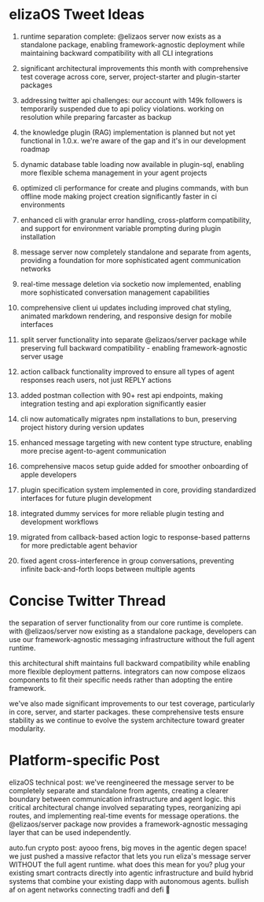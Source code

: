 # elizaOS Tweet Ideas

1. runtime separation complete: @elizaos server now exists as a standalone package, enabling framework-agnostic deployment while maintaining backward compatibility with all CLI integrations

2. significant architectural improvements this month with comprehensive test coverage across core, server, project-starter and plugin-starter packages

3. addressing twitter api challenges: our account with 149k followers is temporarily suspended due to api policy violations. working on resolution while preparing farcaster as backup

4. the knowledge plugin (RAG) implementation is planned but not yet functional in 1.0.x. we're aware of the gap and it's in our development roadmap

5. dynamic database table loading now available in plugin-sql, enabling more flexible schema management in your agent projects

6. optimized cli performance for create and plugins commands, with bun offline mode making project creation significantly faster in ci environments

7. enhanced cli with granular error handling, cross-platform compatibility, and support for environment variable prompting during plugin installation

8. message server now completely standalone and separate from agents, providing a foundation for more sophisticated agent communication networks

9. real-time message deletion via socketio now implemented, enabling more sophisticated conversation management capabilities

10. comprehensive client ui updates including improved chat styling, animated markdown rendering, and responsive design for mobile interfaces

11. split server functionality into separate @elizaos/server package while preserving full backward compatibility - enabling framework-agnostic server usage

12. action callback functionality improved to ensure all types of agent responses reach users, not just REPLY actions

13. added postman collection with 90+ rest api endpoints, making integration testing and api exploration significantly easier

14. cli now automatically migrates npm installations to bun, preserving project history during version updates

15. enhanced message targeting with new content type structure, enabling more precise agent-to-agent communication

16. comprehensive macos setup guide added for smoother onboarding of apple developers

17. plugin specification system implemented in core, providing standardized interfaces for future plugin development

18. integrated dummy services for more reliable plugin testing and development workflows

19. migrated from callback-based action logic to response-based patterns for more predictable agent behavior

20. fixed agent cross-interference in group conversations, preventing infinite back-and-forth loops between multiple agents

# Concise Twitter Thread

the separation of server functionality from our core runtime is complete. with @elizaos/server now existing as a standalone package, developers can use our framework-agnostic messaging infrastructure without the full agent runtime.

this architectural shift maintains full backward compatibility while enabling more flexible deployment patterns. integrators can now compose elizaos components to fit their specific needs rather than adopting the entire framework.

we've also made significant improvements to our test coverage, particularly in core, server, and starter packages. these comprehensive tests ensure stability as we continue to evolve the system architecture toward greater modularity.

# Platform-specific Post

elizaOS technical post:
we've reengineered the message server to be completely separate and standalone from agents, creating a clearer boundary between communication infrastructure and agent logic. this critical architectural change involved separating types, reorganizing api routes, and implementing real-time events for message operations. the @elizaos/server package now provides a framework-agnostic messaging layer that can be used independently.

auto.fun crypto post:
ayooo frens, big moves in the agentic degen space! we just pushed a massive refactor that lets you run eliza's message server WITHOUT the full agent runtime. what does this mean for you? plug your existing smart contracts directly into agentic infrastructure and build hybrid systems that combine your existing dapp with autonomous agents. bullish af on agent networks connecting tradfi and defi 🚀